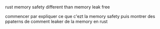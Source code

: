 rust memory safety different than memory leak free


commencer par expliquer ce que c'ezt la memory safety puis montrer des ppaterns de comment leaker de la memory en rust
